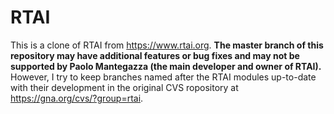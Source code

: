 RTAI
====

This is a clone of RTAI from https://www.rtai.org.  **The master branch of this
repository may have additional features or bug fixes and may not be supported
by Paolo Mantegazza (the main developer and owner of RTAI).**  However, I try
to keep branches named after the RTAI modules up-to-date with their development
in the original CVS ropository at https://gna.org/cvs/?group=rtai.


